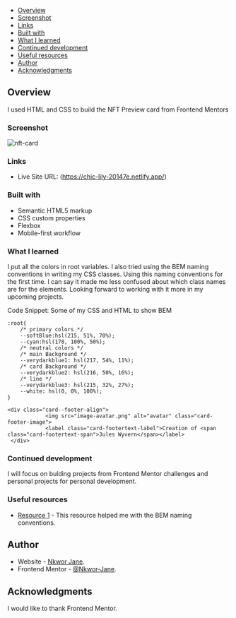 - [Overview](#overview)
- [Screenshot](#screenshot)
- [Links](#links)
- [Built with](#built-with)
- [What I learned](#what-i-learned)
- [Continued development](#continued-development)
- [Useful resources](#useful-resources)
- [Author](#author)
- [Acknowledgments](#acknowledgments)



## Overview
I used HTML and CSS to build the NFT Preview card from Frontend Mentors

### Screenshot
![nft-card](https://user-images.githubusercontent.com/69125833/170151439-ae93c93a-ab71-4cc6-8efc-11a3a767aecc.png)



### Links

- Live Site URL: (https://chic-lily-20147e.netlify.app/)

### Built with

- Semantic HTML5 markup
- CSS custom properties
- Flexbox
- Mobile-first workflow


### What I learned

I put all the colors in root variables. I also tried using the BEM naming conventions in writing my CSS classes. Using this naming conventions for the first time. I can
say it made me less confused about which class names are for the elements. Looking forward to working with it more in my upcoming projects.

Code Snippet: Some of my CSS and HTML to show BEM

```
:root{
    /* primary colors */
    --softBlue:hsl(215, 51%, 70%);
    --cyan:hsl(178, 100%, 50%);
    /* neutral colors */
    /* main Background */
    --verydarkblue1: hsl(217, 54%, 11%); 
    /* card Background */
    --verydarkblue2: hsl(216, 50%, 16%);
    /* line */
    --verydarkblue3: hsl(215, 32%, 27%);
    --white: hsl(0, 0%, 100%);
}

<div class="card--footer-align">
            <img src="image-avatar.png" alt="avatar" class="card-footer-image">
            <label class="card-footertext-label">Creation of <span class="card-footertext-span">Jules Wyvern</span></label>
 </div>
```

### Continued development

I will focus on bulding projects from Frontend Mentor challenges and personal projects for personal development.

### Useful resources

- [Resource 1]([https://www.asmeurer.com/git-workflow/](https://cssguidelin.es/#bem-like-naming)) - This resource helped me with the BEM naming conventions.



## Author

- Website - [Nkwor Jane](https://chic-lily-20147e.netlify.app/).
- Frontend Mentor - [@Nkwor-Jane](https://www.frontendmentor.io/profile/@Nkwor-Jane).


## Acknowledgments
I would like to thank Frontend Mentor.
